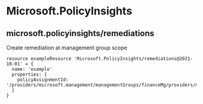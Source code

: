 # Microsoft.PolicyInsights

## microsoft.policyinsights/remediations

Create remediation at management group scope
```bicep
resource exampleResource 'Microsoft.PolicyInsights/remediations@2021-10-01' = {
  name: 'example'
  properties: {
    policyAssignmentId: '/providers/microsoft.management/managementGroups/financeMg/providers/microsoft.authorization/policyassignments/b101830944f246d8a14088c5'
  }
}
```
